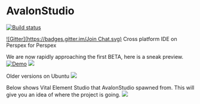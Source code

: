 # AvalonStudio
[![Build status](https://ci.appveyor.com/api/projects/status/l2k85kekoby4tb4j?svg=true)](https://ci.appveyor.com/project/danwalmsley/avalonstudio)

[![Gitter](https://badges.gitter.im/Join Chat.svg)](https://gitter.im/VitalElement/AvalonStudio?utm_campaign=pr-badge&utm_content=badge&utm_medium=badge&utm_source=badge)
Cross platform IDE on Perspex for Perspex

We are now rapidly approaching the first BETA, here is a sneak preview.
[![Demo](http://share.gifyoutube.com/KzB6Gb.gif)](https://www.youtube.com/watch?v=zVGwwkJLFmY&feature=youtu.be)
![](https://files.gitter.im/VitalElement/AvalonStudio/yVkV/image.png)


Older versions on Ubuntu
![](https://files.gitter.im/VitalElement/AvalonStudio/B9Vb/blob)


Below shows Vital Element Studio that AvalonStudio spawned from. This will give you an idea of where the project is going.
![](http://vitalelement.co.uk/AvalonStudio/images/vestudio_demo.gif)
